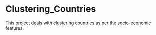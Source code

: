 # Clustering_Countries
This project deals with clustering countries as per the socio-economic features. 

